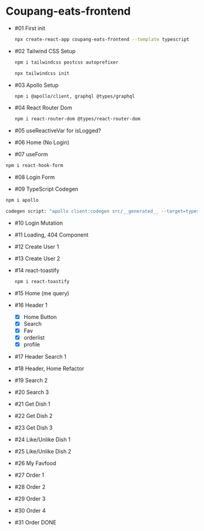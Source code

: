 # Coupang-eats-frontend

- #01 First init

  ```bash
  npx create-react-app coupang-eats-frontend --template typescript
  ```

- #02 Tailwind CSS Setup

  ```bash
  npm i tailwindcss postcss autoprefixer

  npx tailwindcss init
  ```

- #03 Apollo Setup

  ```bash
  npm i @apollo/client, graphql @types/graphql
  ```

- #04 React Router Dom

  ```bash
  npm i react-router-dom @types/react-router-dom
  ```

- #05 useReactiveVar for isLogged?

- #06 Home (No Login)

- #07 useForm

```bash
npm i react-hook-form

```

- #08 Login Form

- #09 TypeScript Codegen

```bash
npm i apollo

codegen script: "apollo client:codegen src/__generated__ --target=typescript --outputFlat"
```

- #10 Login Mutation

- #11 Loading, 404 Component

- #12 Create User 1

- #13 Create User 2

- #14 react-toastify

  ```bash
  npm i react-toastify
  ```

- #15 Home (me query)

- #16 Header 1

  - [x] Home Button
  - [x] Search
  - [x] Fav
  - [x] orderlist
  - [x] profile

- #17 Header Search 1

- #18 Header, Home Refactor

- #19 Search 2

- #20 Search 3

- #21 Get Dish 1

- #22 Get Dish 2

- #23 Get Dish 3

- #24 Like/Unlike Dish 1

- #25 Like/Unlike Dish 2

- #26 My Favfood

- #27 Order 1

- #28 Order 2

- #29 Order 3

- #30 Order 4

- #31 Order DONE
